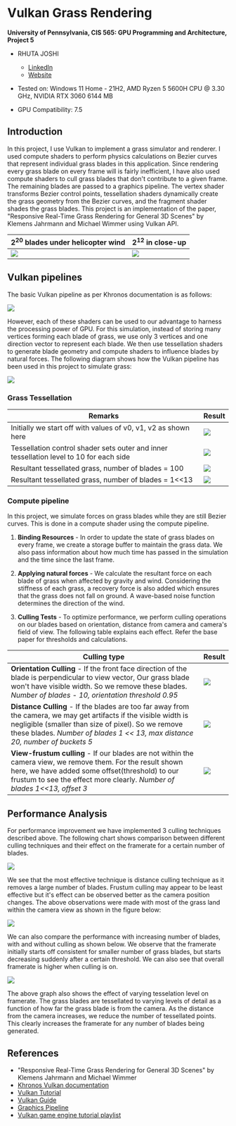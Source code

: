 Vulkan Grass Rendering
==================================

**University of Pennsylvania, CIS 565: GPU Programming and Architecture, Project 5**

* RHUTA JOSHI
  * [LinkedIn](https://www.linkedin.com/in/rcj9719/)
  * [Website](https://sites.google.com/view/rhuta-joshi)

* Tested on: Windows 11 Home - 21H2, AMD Ryzen 5 5600H CPU @ 3.30 GHz, NVIDIA RTX 3060 6144 MB
* GPU Compatibility: 7.5

## Introduction

In this project, I use Vulkan to implement a grass simulator and renderer. I used compute shaders to perform physics calculations on Bezier curves that represent individual grass blades in this application. Since rendering every grass blade on every frame will is fairly inefficient, I have also used compute shaders to cull grass blades that don't contribute to a given frame. The remaining blades are passed to a graphics pipeline. The vertex shader transforms Bezier control points, tessellation shaders dynamically create the grass geometry from the Bezier curves, and the fragment shader shades the grass blades.
This project is an implementation of the paper, "Responsive Real-Time Grass Rendering for General 3D Scenes" by Klemens Jahrmann and Michael Wimmer using Vulkan API.

|2<sup>20</sup> blades under helicopter wind|2<sup>12</sup> in close-up|
|---|---|
|![](img/cullingOff.gif)|![](img/grassResult.gif)|


## Vulkan pipelines

The basic Vulkan pipeline as per Khronos documentation is as follows:

![](img/vulkanPipeline.png)

However, each of these shaders can be used to our advantage to harness the processing power of GPU. For this simulation, instead of storing many vertices forming each blade of grass, we use only 3 vertices and one direction vector to represent each blade. We then use tessellation shaders to generate blade geometry and compute shaders to influence blades by natural forces.
The following diagram shows how the Vulkan pipeline has been used in this project to simulate grass:

![](img/vulkanGrassPipeline.png)

### Grass Tessellation

|Remarks|Result|
|---|---|
|Initially we start off with values of v0, v1, v2 as shown here | ![](img/grassBlade2.png)|
|Tessellation control shader sets outer and inner tessellation level to 10 for each side|![](img/quadLevels.png)|
|Resultant tessellated grass, number of blades = 100|![](img/tessellation.gif)|
|Resultant tessellated grass, number of blades = 1<<13|![](img/tessellation2.gif)|

### Compute pipeline

In this project, we simulate forces on grass blades while they are still Bezier curves. This is done in a compute shader using the compute pipeline.

1. **Binding Resources** - In order to update the state of grass blades on every frame, we create a storage buffer to maintain the grass data. We also pass information about how much time has passed in the simulation and the time since the last frame.

2. **Applying natural forces** - We calculate the resultant force on each blade of grass when affected by gravity and wind. Considering the stiffness of each grass, a recovery force is also added which ensures that the grass does not fall on ground. A wave-based noise function determines the direction of the wind.

3. **Culling Tests** - To optimize performance, we perform culling operations on our blades based on orientation, distance from camera and camera's field of view. The following table explains each effect. Refer the base paper for thresholds and calculations.

|Culling type|Result|
|---|---|
|**Orientation Culling** - If the front face direction of the blade is perpendicular to view vector, Our grass blade won't have visible width. So we remove these blades. *Number of blades - 10, orientation threshold 0.95*|![](img/orientationCulling.gif)|
|**Distance Culling** - If the blades are too far away from the camera, we may get artifacts if the visible width is negligible (smaller than size of pixel). So we remove these blades. *Number of blades 1 << 13, max distance 20, number of buckets 5*  |![](img/distanceCulling.gif)|
|**View-frustum culling** - If our blades are not within the camera view, we remove them. For the result shown here, we have added some offset(threshold) to our frustum to see the effect more clearly. *Number of blades 1<<13, offset 3*|![](img/frustumCulling.gif)|


## Performance Analysis

For performance improvement we have implemented 3 culling techniques described above. The following chart shows comparison between different culling techniques and their effect on the framerate for a certain number of blades.

![](img/cullingPerformance.png)

We see that the most effective technique is distance culling technique as it removes a large number of blades. Frustum culling may appear to be least effective but it's effect can be observed better as the camera position changes. The above observations were made with most of the grass land within the camera view as shown in the figure below:

![](img/grassBlades.png)

We can also compare the performance with increasing number of blades, with and without culling as shown below. We observe that the framerate initially starts off consistent for smaller number of grass blades, but starts decreasing suddenly after a certain threshold. We can also see that overall framerate is higher when culling is on.

![](img/grassBladesPerformance2.png)

The above graph also shows the effect of varying tesselation level on framerate. The grass blades are tessellated to varying levels of detail as a function of how far the grass blade is from the camera.
As the distance from the camera increases, we reduce the number of tessellated points. This clearly increases the framerate for any number of blades being generated.

## References

- "Responsive Real-Time Grass Rendering for General 3D Scenes" by Klemens Jahrmann and Michael Wimmer
- [Khronos Vulkan documentation](https://registry.khronos.org/vulkan/specs/1.3-extensions/man/html/)
- [Vulkan Tutorial](https://vulkan-tutorial.com/)
- [Vulkan Guide](https://vkguide.dev/)
- [Graphics Pipeline](https://www.khronos.org/opengl/wiki)
- [Vulkan game engine tutorial playlist](https://www.youtube.com/playlist?list=PL8327DO66nu9qYVKLDmdLW_84-yE4auCR)
